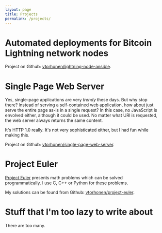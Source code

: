 ```yaml
---
layout: page
title: Projects
permalink: /projects/
---
```


# Automated deployments for Bitcoin Lightning network nodes

Project on Github: [vtorhonen/lightning-node-ansible](https://github.com/vtorhonen/lightning-node-ansible).

# Single Page Web Server

Yes, single-page applications are very _trendy_ these days. But why stop there?
Instead of serving a self-contained web application, how about just serve the entire
page as-is in a single request? In this case, no JavaScript is envolved either,
although it could be used. No matter what URI is requested, the web server always
returns the same content.

It's HTTP 1.0 really. It's not very sophisticated either, but I had fun while making this.

Project on Github: [vtorhonen/single-page-web-server](https://github.com/vtorhonen/single-page-web-server).

# Project Euler

[Project Euler](http://projecteuler.net/) presents math problems which can be solved programmatically. I use C, C++ or Python for these problems.

My solutions can be found from Github: [vtorhonen/project-euler](https://github.com/vtorhonen/project-euler).

# Stuff that I'm too lazy to write about

There are too many.
